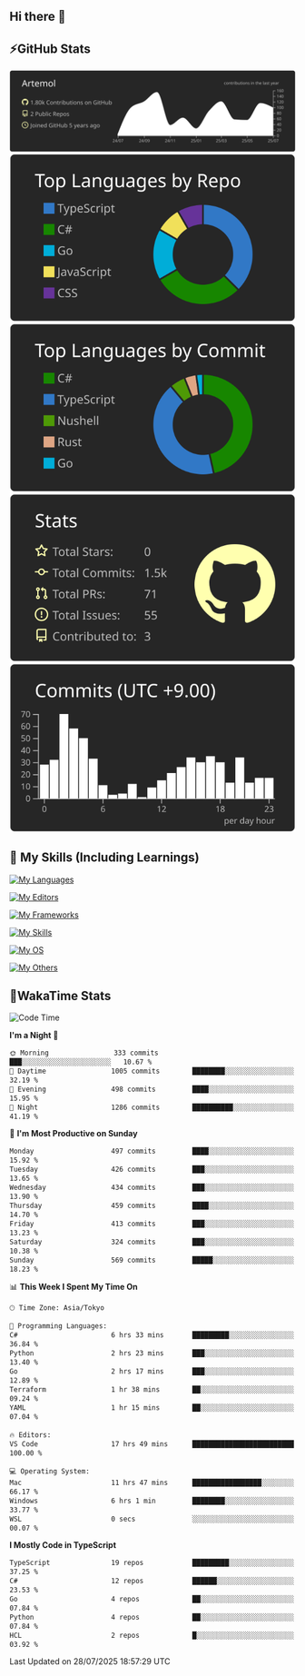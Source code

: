 ## Hi there 👋
<!--
**Artemol/Artemol** is a ✨ _special_ ✨ repository because its `README.md` (this file) appears on your GitHub profile.

Here are some ideas to get you started:

- 🔭 I’m currently working on ...
- 🌱 I’m currently learning ...
- 👯 I’m looking to collaborate on ...
- 🤔 I’m looking for help with ...
- 💬 Ask me about ...
- 📫 How to reach me: ...
- 😄 Pronouns: ...
- ⚡ Fun fact: ...
-->

## ⚡GitHub Stats
[![](https://raw.githubusercontent.com/Artemol/Artemol/main/profile-summary-card-output/apprentice/0-profile-details.svg)](https://github.com/vn7n24fzkq/github-profile-summary-cards)
[![](https://raw.githubusercontent.com/Artemol/Artemol/main/profile-summary-card-output/apprentice/1-repos-per-language.svg)](https://github.com/vn7n24fzkq/github-profile-summary-cards) [![](https://raw.githubusercontent.com/Artemol/Artemol/main/profile-summary-card-output/apprentice/2-most-commit-language.svg)](https://github.com/vn7n24fzkq/github-profile-summary-cards)
[![](https://raw.githubusercontent.com/Artemol/Artemol/main/profile-summary-card-output/apprentice/3-stats.svg)](https://github.com/vn7n24fzkq/github-profile-summary-cards) [![](https://raw.githubusercontent.com/Artemol/Artemol/main/profile-summary-card-output/apprentice/4-productive-time.svg)](https://github.com/vn7n24fzkq/github-profile-summary-cards)

## 🌱 My Skills (Including Learnings)

<!--
### Languages
-->
[![My Languages](https://skillicons.dev/icons?i=ts,py,cs,dotnet,rust,go,c,matlab,css)](https://skillicons.dev)

<!--
### Editors
-->
[![My Editors](https://skillicons.dev/icons?i=vscode,neovim,vim,visualstudio,idea)](https://skillicons.dev)

<!--
### Frameworks
-->
[![My Frameworks](https://skillicons.dev/icons?i=react,nestjs,vite,tailwind,tauri,electron,remix,nextjs,fastapi)](https://skillicons.dev)

<!--
### Tools
-->
[![My Skills](https://skillicons.dev/icons?i=git,nodejs,docker,unity,postman,bun,discord,cloudflare,bash,prometheus,grafana,obsidian)](https://skillicons.dev)

<!--
### OS
-->
[![My OS](https://skillicons.dev/icons?i=windows,ubuntu)](https://skillicons.dev)

<!--
### Others
-->
[![My Others](https://skillicons.dev/icons?i=github,raspberrypi,gcp)](https://skillicons.dev)

## 💬WakaTime Stats
<!--START_SECTION:waka-->
![Code Time](http://img.shields.io/badge/Code%20Time-610%20hrs%2053%20mins-blue)

**I'm a Night 🦉** 

```text
🌞 Morning                333 commits         ███░░░░░░░░░░░░░░░░░░░░░░   10.67 % 
🌆 Daytime                1005 commits        ████████░░░░░░░░░░░░░░░░░   32.19 % 
🌃 Evening                498 commits         ████░░░░░░░░░░░░░░░░░░░░░   15.95 % 
🌙 Night                  1286 commits        ██████████░░░░░░░░░░░░░░░   41.19 % 
```
📅 **I'm Most Productive on Sunday** 

```text
Monday                   497 commits         ████░░░░░░░░░░░░░░░░░░░░░   15.92 % 
Tuesday                  426 commits         ███░░░░░░░░░░░░░░░░░░░░░░   13.65 % 
Wednesday                434 commits         ███░░░░░░░░░░░░░░░░░░░░░░   13.90 % 
Thursday                 459 commits         ████░░░░░░░░░░░░░░░░░░░░░   14.70 % 
Friday                   413 commits         ███░░░░░░░░░░░░░░░░░░░░░░   13.23 % 
Saturday                 324 commits         ███░░░░░░░░░░░░░░░░░░░░░░   10.38 % 
Sunday                   569 commits         █████░░░░░░░░░░░░░░░░░░░░   18.23 % 
```


📊 **This Week I Spent My Time On** 

```text
🕑︎ Time Zone: Asia/Tokyo

💬 Programming Languages: 
C#                       6 hrs 33 mins       █████████░░░░░░░░░░░░░░░░   36.84 % 
Python                   2 hrs 23 mins       ███░░░░░░░░░░░░░░░░░░░░░░   13.40 % 
Go                       2 hrs 17 mins       ███░░░░░░░░░░░░░░░░░░░░░░   12.89 % 
Terraform                1 hr 38 mins        ██░░░░░░░░░░░░░░░░░░░░░░░   09.24 % 
YAML                     1 hr 15 mins        ██░░░░░░░░░░░░░░░░░░░░░░░   07.04 % 

🔥 Editors: 
VS Code                  17 hrs 49 mins      █████████████████████████   100.00 % 

💻 Operating System: 
Mac                      11 hrs 47 mins      █████████████████░░░░░░░░   66.17 % 
Windows                  6 hrs 1 min         ████████░░░░░░░░░░░░░░░░░   33.77 % 
WSL                      0 secs              ░░░░░░░░░░░░░░░░░░░░░░░░░   00.07 % 
```

**I Mostly Code in TypeScript** 

```text
TypeScript               19 repos            █████████░░░░░░░░░░░░░░░░   37.25 % 
C#                       12 repos            ██████░░░░░░░░░░░░░░░░░░░   23.53 % 
Go                       4 repos             ██░░░░░░░░░░░░░░░░░░░░░░░   07.84 % 
Python                   4 repos             ██░░░░░░░░░░░░░░░░░░░░░░░   07.84 % 
HCL                      2 repos             █░░░░░░░░░░░░░░░░░░░░░░░░   03.92 % 
```




 Last Updated on 28/07/2025 18:57:29 UTC
<!--END_SECTION:waka-->
